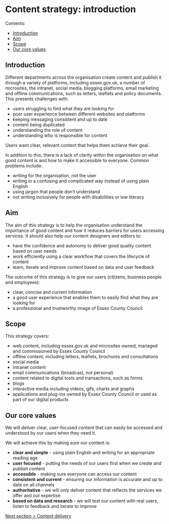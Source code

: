 # Content strategy: introduction

Contents:
- [Introduction](#introduction)
- [Aim](#aim)
- [Scope](#scope)
- [Our core values](#our-core-values)

## Introduction

Different departments across the organisation create content and publish it through a variety of platforms, including essex.gov.uk, a number of microsites, the intranet, social media, blogging platforms, email marketing and offline communications, such as letters, leaflets and policy documents.   
This presents challenges with:
- users struggling to find what they are looking for 
- poor user experience between different websites and platforms 
- keeping messaging consistent and up to date 
- content being duplicated
- understanding the role of content 
- understanding who is responsible for content 

Users want clear, relevant content that helps them achieve their goal.

In addition to this, there is a lack of clarity within the organisation on what good content is and how to make it accessible to everyone.    Common problems include:
- writing for the organisation, not the user
- writing in a confusing and complicated way instead of using plain English
- using jargon that people don’t understand
- not writing inclusively for people with disabilities or low literacy

## Aim

The aim of this strategy is to help the organisation understand the importance of good  content and how it reduces barriers for users accessing services.
It should also help our content designers and editors to:
- have the confidence and autonomy to deliver good quality content based on user needs
- work efficiently using a clear workflow that covers the lifecycle of content
- learn, iterate and improve content based on data and user feedback

The outcome of this strategy is to give our users (citizens, business people and employees):
- clear, concise and current information
- a good user experience that enables them to easily find what they are looking for
- a professional and trustworthy image of Essex County Council

## Scope

This strategy covers:
- web content, including essex.gov.uk and microsites owned, managed and commissioned by Essex County Council        
- offline content, including letters, leaflets, brochures and consultations
- social media
- intranet content  
- email communications (broadcast, not personal)
- content related to digital tools and transactions, such as forms
- blogs
- interactive media including videos, gifs,  charts and graphs  
- applications and plug-ins owned by Essex County Council or used as part of our digital products

## Our core  values

We will deliver clear, user-focused content that can easily be accessed and understood by our users when they need it.

We will achieve this by making sure our content is:
- **clear and simple** - using plain English and writing for an appropriate reading age
- **user focused** - putting the needs of our users first when we create and publish content
- **accessible** - making sure everyone can access our content
- **consistent and current** - ensuring our information is accurate and up to date on all channels
- **authoritative** - we will only deliver content that reflects the services we offer and our expertise
- **based on data and research** - we will test our content with real users, listen to feedback and iterate to improve

[Next section > Content delivery](#)
